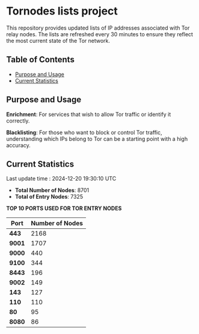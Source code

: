 # Tornodes lists project

This repository provides updated lists of IP addresses associated with Tor relay nodes. The lists are refreshed every 30 minutes to ensure they reflect the most current state of the Tor network.

## Table of Contents

- [Purpose and Usage](#purpose-and-usage)
- [Current Statistics](#current-statistics)


## Purpose and Usage

**Enrichment**: For services that wish to allow Tor traffic or identify it correctly.

**Blacklisting**: For those who want to block or control Tor traffic, understanding which IPs belong to Tor can be a starting point with a high accuracy.

## Current Statistics

Last update time : 2024-12-20 19:30:10 UTC

- **Total Number of Nodes**: 8701
- **Total of Entry Nodes**: 7325

**TOP 10 PORTS USED FOR TOR ENTRY NODES**

| **Port** | **Number of Nodes** |
|------|-----------------|
| **443**   | 2168  |
| **9001**   | 1707  |
| **9000**   | 440  |
| **9100**   | 344  |
| **8443**   | 196  |
| **9002**   | 149  |
| **143**   | 127  |
| **110**   | 110  |
| **80**   | 95  |
| **8080**   | 86  |

